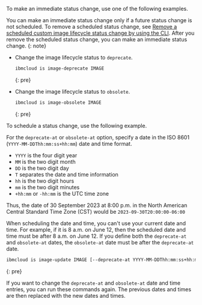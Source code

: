 To make an immediate status change, use one of the following examples.

You can make an immediate status change only if a future status change is not scheduled. To remove a scheduled status change, see [Remove a scheduled custom image lifecycle status change by using the CLI](/docs/vpc?topic=vpc-managing-custom-images&interface=cli#schedule-reset-ilm-status-change-cli). After you remove the scheduled status change, you can make an immediate status change.
{: note}

- Change the image lifecycle status to `deprecate`.

    ```sh
    ibmcloud is image-deprecate IMAGE
    ```
    {: pre}

- Change the image lifecycle status to `obsolete`.

    ```sh
    ibmcloud is image-obsolete IMAGE
    ```
    {: pre}

To schedule a status change, use the following example.

For the `deprecate-at` or `obsolete-at` option, specify a date in the ISO 8601 (`YYYY-MM-DDThh:mm:ss+hh:mm`) date and time format.

* `YYYY` is the four digit year
* `MM` is the two digit month
* `DD` is the two digit day
* `T` separates the date and time information
* `hh` is the two digit hours
* `mm` is the two digit minutes
* `+hh:mm` or `-hh:mm` is the UTC time zone

Thus, the date of 30 September 2023 at 8:00 p.m. in the North American Central Standard Time Zone (CST) would be `2023-09-30T20:00:00-06:00`

When scheduling the date and time, you can't use your current date and time. For example, if it is 8 a.m. on June 12, then the scheduled date and time must be after 8 a.m. on June 12. If you define both the `deprecate-at` and `obsolete-at` dates, the `obsolete-at` date must be after the `deprecate-at` date.

```sh
ibmcloud is image-update IMAGE [--deprecate-at YYYY-MM-DDThh:mm:ss+hh:mm] [--obsolete-at YYYY-MM-DDThh:mm:ss+hh:mm]
```
{: pre}

If you want to change the `deprecate-at` and `obsolete-at` date and time entries, you can run these commands again. The previous dates and times are then replaced with the new dates and times.
